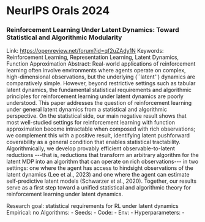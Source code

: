 # NeurIPS Orals 2024

### Reinforcement Learning Under Latent Dynamics: Toward Statistical and Algorithmic Modularity
Link: https://openreview.net/forum?id=qf2uZAdy1N
Keywords: Reinforcement Learning, Representation Learning, Latent Dynamics, Function Approximation
Abstract: Real-world applications of reinforcement learning often involve environments where agents operate on complex, high-dimensional observations, but the underlying (``latent'') dynamics are comparatively simple. However, beyond restrictive settings such as tabular latent dynamics, the fundamental statistical requirements and algorithmic principles for reinforcement learning under latent dynamics are poorly understood. This paper addresses the question of reinforcement learning under general latent dynamics from a statistical and algorithmic perspective. On the statistical side, our main negative result shows that most well-studied settings for reinforcement learning with function approximation become intractable when composed with rich observations; we complement this with a positive result, identifying latent pushforward coverability as a general condition that enables statistical tractability. Algorithmically, we develop provably efficient observable-to-latent reductions ---that is, reductions that transform an arbitrary algorithm for the latent MDP into an algorithm that can operate on rich observations--- in two settings: one where the agent has access to hindsight observations of the latent dynamics (Lee et al., 2023) and one where the agent can estimate self-predictive latent models (Schwarzer et al., 2020). Together, our results serve as a first step toward a unified statistical and algorithmic theory for reinforcement learning under latent dynamics.

Research goal: statistical requirements for RL under latent dynamics
Empirical: no
Algorithms: -
Seeds: -
Code: -
Env: -
Hyperparameters: -